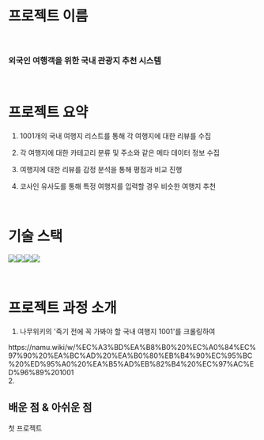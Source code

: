 # **프로젝트 이름**

<p align="center">
  <br>
  
  ### 외국인 여행객을 위한 국내 관광지 추천 시스템
  
  <br>
</p>




# 프로젝트 요약

<p align="justify">
  
 1. 1001개의 국내 여행지 리스트를 통해 각 여행지에 대한 리뷰를 수집

 2. 각 여행지에 대한 카테고리 분류 및 주소와 같은 메타 데이터 정보 수집

 3. 여행지에 대한 리뷰를 감정 분석을 통해 평점과 비교 진행

 4. 코사인 유사도를 통해 특정 여행지를 입력할 경우 비슷한 여행지 추천

</p>

<p align="center">
  
</p>

<br>

# 기술 스택
<img src="https://img.shields.io/badge/python-3776AB?style=for-the-badge&logo=python&logoColor=white"><img src = "https://img.shields.io/badge/Matplotlib-%23ffffff.svg?style=for-the-badge&logo=Matplotlib&logoColor=black"><img src = "https://img.shields.io/badge/pandas-%23150458.svg?style=for-the-badge&logo=pandas&logoColor=white"><img src = "https://img.shields.io/badge/jupyter-%23FA0F00.svg?style=for-the-badge&logo=jupyter&logoColor=white">



<br>

# 프로젝트 과정 소개

1. 나무위키의 '죽기 전에 꼭 가봐야 할 국내 여행지 1001'를 크롤링하여
<div>https://namu.wiki/w/%EC%A3%BD%EA%B8%B0%20%EC%A0%84%EC%97%90%20%EA%BC%AD%20%EA%B0%80%EB%B4%90%EC%95%BC%20%ED%95%A0%20%EA%B5%AD%EB%82%B4%20%EC%97%AC%ED%96%89%201001</div>
2. 
   
<br>

## 배운 점 & 아쉬운 점

<p align="justify">
첫 프로젝트
</p>

<br>
